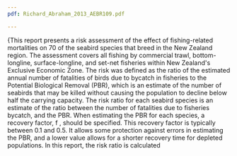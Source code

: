 ```yaml
---
pdf: Richard_Abraham_2013_AEBR109.pdf

---
```

{This report presents a risk assessment of the effect of fishing-related mortalities on 70 of the seabird species that breed in the New Zealand region. The assessment covers all fishing by commercial trawl, bottom-longline, surface-longline, and set-net fisheries within New Zealand's Exclusive Economic Zone. The risk was defined as the ratio of the estimated annual number of fatalities of birds due to bycatch in fisheries to the Potential Biological Removal (PBR), which is an estimate of the number of seabirds that may be killed without causing the population to decline below half the carrying capacity. The risk ratio for each seabird species is an estimate of the ratio between the number of fatalities due to fisheries bycatch, and the PBR. When estimating the PBR for each species, a recovery factor, f , should be specified. This recovery factor is typically between 0.1 and 0.5. It allows some protection against errors in estimating the PBR, and a lower value allows for a shorter recovery time for depleted populations. In this report, the risk ratio is calculated
